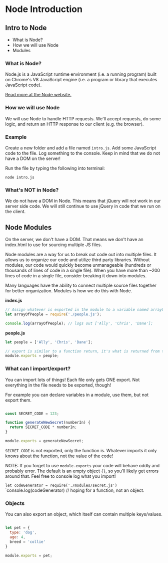 # Node Introduction

## Intro to Node

* What is Node?
* How we will use Node
* Modules

### What is Node?

Node.js is a JavaScript runtime environment (i.e. a running program) built on Chrome's V8 JavaScript
engine (i.e. a program or library that executes JavaScript code).

[Read more at the Node website.](https://nodejs.org/en/)

### How we will use Node

We will use Node to handle HTTP requests. We'll accept requests, do some logic, and return an HTTP response to our client (e.g. the browser).


### Example

Create a new folder and add a file named `intro.js`. Add some JavaScript code to the file. Log something to the console. Keep in mind that we do not have a DOM on the server!

Run the file by typing the following into terminal:

```
node intro.js
```

### What's NOT in Node?

We do not have a DOM in Node. This means that jQuery will not work in our server side code. We will still continue to use jQuery in code that we run on the client.

## Node Modules

On the server, we don't have a DOM. That means we don't have an index.html to use for sourcing multiple JS files. 

Node modules are a way for us to break out code out into multiple files. It allows us to organize our code and utilize third party libraries. Without modules, our code would quickly become unmanageable (hundreds or thousands of lines of code in a single file). When you have more than ~200 lines of code in a single file, consider breaking it down into modules.

Many languages have the ability to connect multiple source files together for better organization. Modules is how we do this with Node.

**index.js**

```JavaScript
// Assign whatever is exported in the module to a variable named arrayOfPeople
let arrayOfPeople = require('./people.js');

console.log(arrayOfPeople); // logs out ['Ally', 'Chris', 'Dane'];
```

**people.js**

```JavaScript
let people = ['Ally', 'Chris', 'Dane'];

// export is similar to a function return, it's what is returned from the module.
module.exports = people;
```

### What can I import/export?

You can import lots of things! Each file only gets ONE export. Not everything in the file needs to be exported, though!

For example you can declare variables in a module, use them, but not export them.

```js

const SECRET_CODE = 123;

function generateNewSecret(numberIn) {
  return SECRET_CODE * numberIn;
}

module.exports = generateNewSecret;
```

`SECRET_CODE` is not exported, only the function is. Whatever imports it only knows about the function, not the value of the code!

NOTE:
If you forget to use `module.exports` your code will behave oddly and probably error. The default is an empty object `{}`, so you'll likely get errors around that. Feel free to console log what you import!

`let codeGenerator = require('./modules/secret.js')`
`console.log(codeGenerator) // hoping for a function, not an object.


### Objects

You can also export an object, which itself can contain multiple keys/values.

```js

let pet = {
  type: 'dog',
  age: 4,
  breed = 'collie'
}

module.exports = pet;
```
